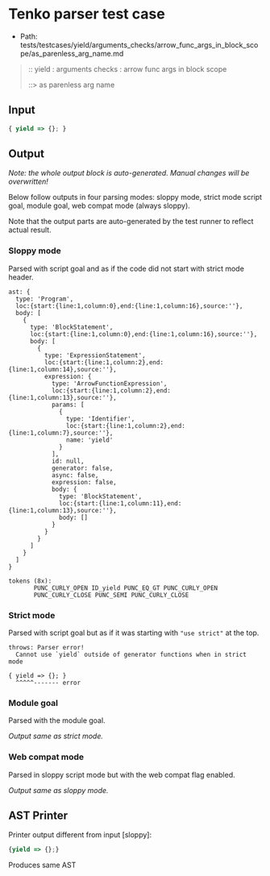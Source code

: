 # Tenko parser test case

- Path: tests/testcases/yield/arguments_checks/arrow_func_args_in_block_scope/as_parenless_arg_name.md

> :: yield : arguments checks : arrow func args in block scope
>
> ::> as parenless arg name

## Input

`````js
{ yield => {}; }
`````

## Output

_Note: the whole output block is auto-generated. Manual changes will be overwritten!_

Below follow outputs in four parsing modes: sloppy mode, strict mode script goal, module goal, web compat mode (always sloppy).

Note that the output parts are auto-generated by the test runner to reflect actual result.

### Sloppy mode

Parsed with script goal and as if the code did not start with strict mode header.

`````
ast: {
  type: 'Program',
  loc:{start:{line:1,column:0},end:{line:1,column:16},source:''},
  body: [
    {
      type: 'BlockStatement',
      loc:{start:{line:1,column:0},end:{line:1,column:16},source:''},
      body: [
        {
          type: 'ExpressionStatement',
          loc:{start:{line:1,column:2},end:{line:1,column:14},source:''},
          expression: {
            type: 'ArrowFunctionExpression',
            loc:{start:{line:1,column:2},end:{line:1,column:13},source:''},
            params: [
              {
                type: 'Identifier',
                loc:{start:{line:1,column:2},end:{line:1,column:7},source:''},
                name: 'yield'
              }
            ],
            id: null,
            generator: false,
            async: false,
            expression: false,
            body: {
              type: 'BlockStatement',
              loc:{start:{line:1,column:11},end:{line:1,column:13},source:''},
              body: []
            }
          }
        }
      ]
    }
  ]
}

tokens (8x):
       PUNC_CURLY_OPEN ID_yield PUNC_EQ_GT PUNC_CURLY_OPEN
       PUNC_CURLY_CLOSE PUNC_SEMI PUNC_CURLY_CLOSE
`````

### Strict mode

Parsed with script goal but as if it was starting with `"use strict"` at the top.

`````
throws: Parser error!
  Cannot use `yield` outside of generator functions when in strict mode

{ yield => {}; }
  ^^^^^------- error
`````


### Module goal

Parsed with the module goal.

_Output same as strict mode._

### Web compat mode

Parsed in sloppy script mode but with the web compat flag enabled.

_Output same as sloppy mode._

## AST Printer

Printer output different from input [sloppy]:

````js
{yield => {};}
````

Produces same AST
